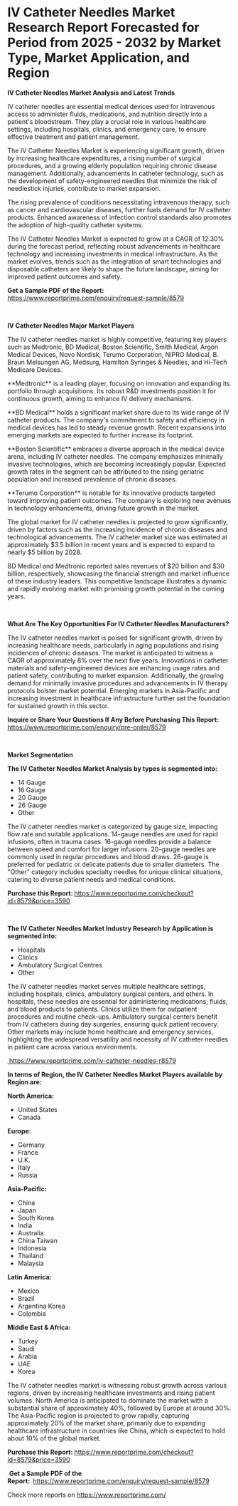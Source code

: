 <p><h1>IV Catheter Needles Market Research Report Forecasted for Period from 2025 -  2032 by Market Type, Market Application, and Region</h1></p><p><strong>IV Catheter Needles Market Analysis and Latest Trends</strong></p>
<p><p>IV catheter needles are essential medical devices used for intravenous access to administer fluids, medications, and nutrition directly into a patient's bloodstream. They play a crucial role in various healthcare settings, including hospitals, clinics, and emergency care, to ensure effective treatment and patient management.</p><p>The IV Catheter Needles Market is experiencing significant growth, driven by increasing healthcare expenditures, a rising number of surgical procedures, and a growing elderly population requiring chronic disease management. Additionally, advancements in catheter technology, such as the development of safety-engineered needles that minimize the risk of needlestick injuries, contribute to market expansion.</p><p>The rising prevalence of conditions necessitating intravenous therapy, such as cancer and cardiovascular diseases, further fuels demand for IV catheter products. Enhanced awareness of infection control standards also promotes the adoption of high-quality catheter systems.</p><p>The IV Catheter Needles Market is expected to grow at a CAGR of 12.30% during the forecast period, reflecting robust advancements in healthcare technology and increasing investments in medical infrastructure. As the market evolves, trends such as the integration of smart technologies and disposable catheters are likely to shape the future landscape, aiming for improved patient outcomes and safety.</p></p>
<p><strong>Get a Sample PDF of the Report:&nbsp;</strong> <a href="https://www.reportprime.com/enquiry/request-sample/8579?utm_campaign=3174&utm_medium=2&utm_source=Github&utm_content=ia&utm_term=20032025&utm_id=iv-catheter-needles">https://www.reportprime.com/enquiry/request-sample/8579</a></p>
<p>&nbsp;</p>
<p><strong>IV Catheter Needles Major Market Players</strong></p>
<p><p>The IV catheter needles market is highly competitive, featuring key players such as Medtronic, BD Medical, Boston Scientific, Smith Medical, Argon Medical Devices, Novo Nordisk, Terumo Corporation, NIPRO Medical, B. Braun Melsungen AG, Medsurg, Hamilton Syringes & Needles, and Hi-Tech Medicare Devices.</p><p>**Medtronic** is a leading player, focusing on innovation and expanding its portfolio through acquisitions. Its robust R&D investments position it for continuous growth, aiming to enhance IV delivery mechanisms. </p><p>**BD Medical** holds a significant market share due to its wide range of IV catheter products. The company's commitment to safety and efficiency in medical devices has led to steady revenue growth. Recent expansions into emerging markets are expected to further increase its footprint.</p><p>**Boston Scientific** embraces a diverse approach in the medical device arena, including IV catheter needles. The company emphasizes minimally invasive technologies, which are becoming increasingly popular. Expected growth rates in the segment can be attributed to the rising geriatric population and increased prevalence of chronic diseases.</p><p>**Terumo Corporation** is notable for its innovative products targeted toward improving patient outcomes. The company is exploring new avenues in technology enhancements, driving future growth in the market.</p><p>The global market for IV catheter needles is projected to grow significantly, driven by factors such as the increasing incidence of chronic diseases and technological advancements. The IV catheter market size was estimated at approximately $3.5 billion in recent years and is expected to expand to nearly $5 billion by 2028.</p><p>BD Medical and Medtronic reported sales revenues of $20 billion and $30 billion, respectively, showcasing the financial strength and market influence of these industry leaders. This competitive landscape illustrates a dynamic and rapidly evolving market with promising growth potential in the coming years.</p></p>
<p>&nbsp;</p>
<p><strong>What Are The Key Opportunities For IV Catheter Needles Manufacturers?</strong></p>
<p><p>The IV catheter needles market is poised for significant growth, driven by increasing healthcare needs, particularly in aging populations and rising incidences of chronic diseases. The market is anticipated to witness a CAGR of approximately 8% over the next five years. Innovations in catheter materials and safety-engineered devices are enhancing usage rates and patient safety, contributing to market expansion. Additionally, the growing demand for minimally invasive procedures and advancements in IV therapy protocols bolster market potential. Emerging markets in Asia-Pacific and increasing investment in healthcare infrastructure further set the foundation for sustained growth in this sector.</p></p>
<p><strong>Inquire or Share Your Questions If Any Before Purchasing This Report:</strong> <a href="https://www.reportprime.com/enquiry/pre-order/8579?utm_campaign=3174&utm_medium=2&utm_source=Github&utm_content=ia&utm_term=20032025&utm_id=iv-catheter-needles">https://www.reportprime.com/enquiry/pre-order/8579</a></p>
<p>&nbsp;</p>
<p><strong>Market Segmentation</strong></p>
<p><strong>The IV Catheter Needles Market Analysis by types is segmented into:</strong></p>
<p><ul><li>14 Gauge</li><li>16 Gauge</li><li>20 Gauge</li><li>26 Gauge</li><li>Other</li></ul></p>
<p><p>The IV catheter needles market is categorized by gauge size, impacting flow rate and suitable applications. 14-gauge needles are used for rapid infusions, often in trauma cases. 16-gauge needles provide a balance between speed and comfort for larger infusions. 20-gauge needles are commonly used in regular procedures and blood draws. 26-gauge is preferred for pediatric or delicate patients due to smaller diameters. The "Other" category includes specialty needles for unique clinical situations, catering to diverse patient needs and medical conditions.</p></p>
<p><strong>Purchase this Report:&nbsp;</strong><a href="https://www.reportprime.com/checkout?id=8579&price=3590&utm_campaign=3174&utm_medium=2&utm_source=Github&utm_content=ia&utm_term=20032025&utm_id=iv-catheter-needles">https://www.reportprime.com/checkout?id=8579&price=3590</a></p>
<p>&nbsp;</p>
<p><strong>The IV Catheter Needles Market Industry Research by Application is segmented into:</strong></p>
<p><ul><li>Hospitals</li><li>Clinics</li><li>Ambulatory Surgical Centres</li><li>Other</li></ul></p>
<p><p>The IV catheter needles market serves multiple healthcare settings, including hospitals, clinics, ambulatory surgical centers, and others. In hospitals, these needles are essential for administering medications, fluids, and blood products to patients. Clinics utilize them for outpatient procedures and routine check-ups. Ambulatory surgical centers benefit from IV catheters during day surgeries, ensuring quick patient recovery. Other markets may include home healthcare and emergency services, highlighting the widespread versatility and necessity of IV catheter needles in patient care across various environments.</p></p>
<p><a href="https://www.reportprime.com/iv-catheter-needles-r8579?utm_campaign=3174&utm_medium=2&utm_source=Github&utm_content=ia&utm_term=20032025&utm_id=iv-catheter-needles">&nbsp;https://www.reportprime.com/iv-catheter-needles-r8579</a></p>
<p><strong>In terms of Region, the IV Catheter Needles Market Players available by Region are:</strong></p>
<p>
    <p> <strong> North America: </strong>
        <ul>
            <li>United States</li>
            <li>Canada</li>
        </ul>
        </p> 
    <p> <strong> Europe: </strong>
        <ul>
            <li>Germany</li>
            <li>France</li>
            <li>U.K.</li>
            <li>Italy</li>
            <li>Russia</li>
        </ul>
        </p> 
    <p> <strong> Asia-Pacific: </strong>
        <ul>
            <li>China</li>
            <li>Japan</li>
            <li>South Korea</li>
            <li>India</li>
            <li>Australia</li>
            <li>China Taiwan</li>
            <li>Indonesia</li>
            <li>Thailand</li>
            <li>Malaysia</li>
        </ul>
        </p> 
    <p> <strong> Latin America: </strong>
        <ul>
            <li>Mexico</li>
            <li>Brazil</li>
            <li>Argentina Korea</li>
            <li>Colombia</li>
        </ul>
        </p> 
    <p> <strong> Middle East & Africa: </strong>
        <ul>
            <li>Turkey</li>
            <li>Saudi</li>
            <li>Arabia</li>
            <li>UAE</li>
            <li>Korea</li>
        </ul>
    </p>
    </p>
<p><p>The IV catheter needles market is witnessing robust growth across various regions, driven by increasing healthcare investments and rising patient volumes. North America is anticipated to dominate the market with a substantial share of approximately 40%, followed by Europe at around 30%. The Asia-Pacific region is projected to grow rapidly, capturing approximately 20% of the market share, primarily due to expanding healthcare infrastructure in countries like China, which is expected to hold about 10% of the global market.</p></p>
<p><strong>Purchase this Report: </strong><a href="https://www.reportprime.com/checkout?id=8579&price=3590&utm_campaign=3174&utm_medium=2&utm_source=Github&utm_content=ia&utm_term=20032025&utm_id=iv-catheter-needles">https://www.reportprime.com/checkout?id=8579&price=3590</a></p>
<p>&nbsp;<strong>Get a Sample PDF of the Report:&nbsp;&nbsp;</strong><a href="https://www.reportprime.com/enquiry/request-sample/8579?utm_campaign=3174&utm_medium=2&utm_source=Github&utm_content=ia&utm_term=20032025&utm_id=iv-catheter-needles">https://www.reportprime.com/enquiry/request-sample/8579</a></p>
<p><strong></strong></p>
<p>Check more reports on <a href="https://www.reportprime.com/?utm_campaign=3174&utm_medium=2&utm_source=Github&utm_content=ia&utm_term=20032025&utm_id=iv-catheter-needles">https://www.reportprime.com/</a></p>